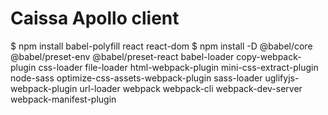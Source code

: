 # Caissa Apollo client

$ npm install babel-polyfill react react-dom
$ npm install -D @babel/core @babel/preset-env @babel/preset-react babel-loader copy-webpack-plugin css-loader file-loader html-webpack-plugin mini-css-extract-plugin node-sass optimize-css-assets-webpack-plugin sass-loader uglifyjs-webpack-plugin url-loader webpack webpack-cli webpack-dev-server webpack-manifest-plugin

